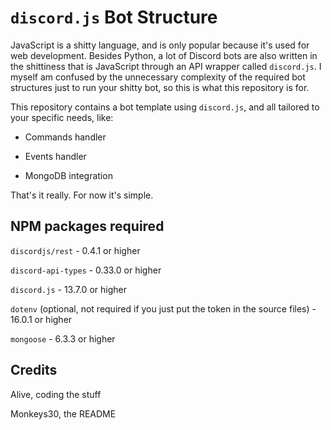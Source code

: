 # `discord.js` Bot Structure
JavaScript is a shitty language, and is only popular because it's used for web development.
Besides Python, a lot of Discord bots are also written in the shittiness that is JavaScript
through an API wrapper called `discord.js`. I myself am confused by the unnecessary complexity
of the required bot structures just to run your shitty bot, so this is what this repository
is for.

This repository contains a bot template using `discord.js`, and all tailored to 
your specific needs, like:

* Commands handler

* Events handler

* MongoDB integration

That's it really. For now it's simple.

## NPM packages required
`discordjs/rest` - 0.4.1 or higher

`discord-api-types` - 0.33.0 or higher

`discord.js` - 13.7.0 or higher

`dotenv` (optional, not required if you just put the token in the source files) - 16.0.1 or higher

`mongoose` - 6.3.3 or higher

## Credits
Alive, coding the stuff

Monkeys30, the README
